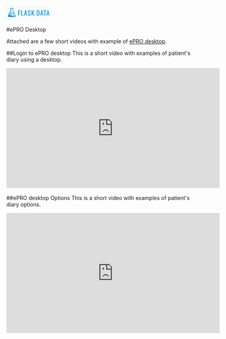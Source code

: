 <a href="https://www.flaskdata.io">![Screenshot](img/flaskdata_logo.PNG)</a>

#ePRO Desktop

Attached are a few short videos with example of [ePRO desktop](./epro.md#flaskdata-application).

##Login to ePRO desktop
This is a short video with examples of patient's diary using a desktop.

<iframe width="560" height="315" src="https://www.youtube.com/embed/NVOpTfqu-eQ" title="YouTube video player" frameborder="0" allow="accelerometer; autoplay; clipboard-write; encrypted-media; gyroscope; picture-in-picture" allowfullscreen></iframe>

##ePRO desktop Options
This is a short video with examples of patient's diary options.

<iframe width="560" height="315" src="https://www.youtube.com/embed/onlKSBhHeOw" title="YouTube video player" frameborder="0" allow="accelerometer; autoplay; clipboard-write; encrypted-media; gyroscope; picture-in-picture" allowfullscreen></iframe>